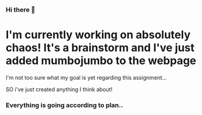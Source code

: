 ### Hi there 👋
# I'm currently working on absolutely chaos! It's a brainstorm and I've just added mumbojumbo to the webpage
I'm not too sure what my goal is yet regarding this assignment...

SO i've just created anything I think about!  
### Everything is going according to plan.. 
<!--
**iconocam/iconocam** is a ✨ _special_ ✨ repository because its `README.md` (this file) appears on your GitHub profile.

Here are some ideas to get you started:

- 🔭 I’m currently working on ...
- 🌱 I’m currently learning ...
- 👯 I’m looking to collaborate on ...
- 🤔 I’m looking for help with ...
- 💬 Ask me about ...
- 📫 How to reach me: ...
- 😄 Pronouns: ...
- ⚡ Fun fact: ...
-->
